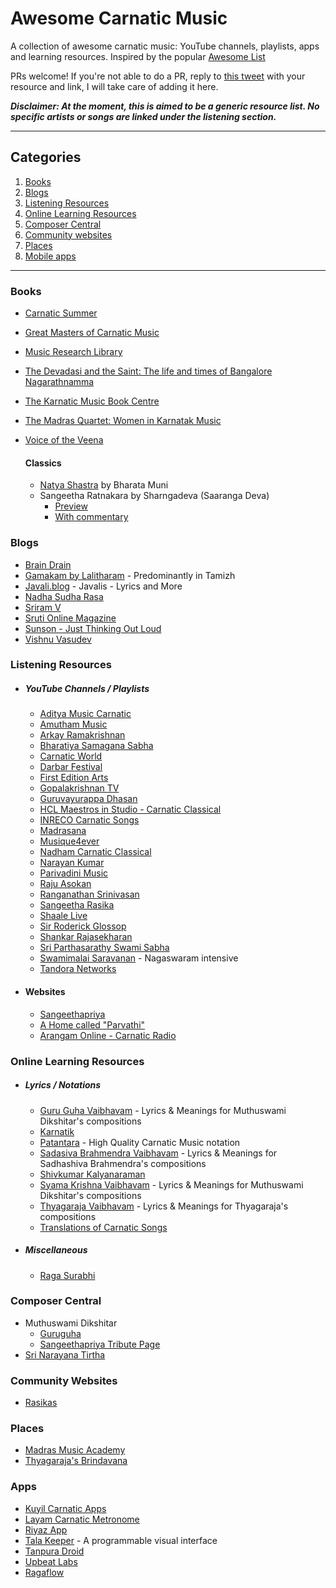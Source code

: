 # Awesome Carnatic Music
A collection of awesome carnatic music: YouTube channels, playlists, apps and learning resources.
Inspired by the popular [Awesome List](https://github.com/sindresorhus/awesome)

PRs welcome! If you're not able to do a PR, reply to [this tweet](https://twitter.com/meerasndr/status/1243198245842472961) with your resource and link, I will take care of adding it here.

***Disclaimer: At the moment, this is aimed to be a generic resource list. No specific artists or songs are linked under the listening section.***

***

## Categories
1. [Books](#books)
2. [Blogs](#blogs)
3. [Listening Resources](#listening-resources)
4. [Online Learning Resources](#online-learning-resources)
5. [Composer Central](#composer-central)
6. [Community websites](#community-websites)
7. [Places](#places)
8. [Mobile apps](#mobile-apps)

***


### Books
- [Carnatic Summer](https://www.goodreads.com/book/show/4809072-carnatic-summer)
- [Great Masters of Carnatic Music](https://www.goodreads.com/book/show/10701518-great-masters-of-carnatic-music-1930-1965)
- [Music Research Library](http://musicresearchlibrary.net/omeka/)
- [The Devadasi and the Saint: The life and times of Bangalore Nagarathnamma](https://www.goodreads.com/book/show/10434498-the-devadasi-and-the-saint)
- [The Karnatic Music Book Centre](https://www.facebook.com/carnaticbooks/)
- [The Madras Quartet: Women in Karnatak Music](https://www.goodreads.com/book/show/52528379-the-madras-quartet)
- [Voice of the Veena](https://www.goodreads.com/book/show/15815995-voice-of-the-veena-s-balachander)

  #### Classics
    - [Natya Shastra](https://sanskritdocuments.org/sanskrit/natyashastra/) by Bharata Muni
    - Sangeetha Ratnakara by Sharngadeva (Saaranga Deva)
      - [Preview](https://www.google.com/books/edition/Sangitaratnakara_of_Sarngadeva/7gEUAwAAQBAJ?hl=en&gbpv=1&printsec=frontcover)
      - [With commentary](https://archive.org/details/SangitaRatnakara/page/n3/mode/2up)

### Blogs
- [Brain Drain](https://kpjayan.wordpress.com/)
- [Gamakam by Lalitharam](https://carnaticmusicreview.wordpress.com/) - Predominantly in Tamizh
- [Javali.blog](https://javali.blog/) - Javalis - Lyrics and More
- [Nadha Sudha Rasa](https://nadhasudharasa.blogspot.com/)
- [Sriram V](https://sriramv.wordpress.com/category/carnatic-music/)
- [Sruti Online Magazine](https://srutimag.blogspot.com/)
- [Sunson - Just Thinking Out Loud](https://sunson.wordpress.com/)
- [Vishnu Vasudev](https://medium.com/@vishnuvasudev_63314)

### Listening Resources

  - ##### YouTube Channels / Playlists
    - [Aditya Music Carnatic](https://www.youtube.com/channel/UCkGxgZZw4mZ4zjgU69BkLlw)
    - [Amutham Music](https://www.youtube.com/channel/UCibYf4owyfqpIUtbwb7B_fw)
    - [Arkay Ramakrishnan](https://www.youtube.com/user/arkay1955)
    - [Bharatiya Samagana Sabha](https://www.youtube.com/channel/UCVixXkzBzjvKCHLd8U8rW_w)
    - [Carnatic World](https://www.youtube.com/channel/UC94j0n0mlgzG7_M8GF-6E8A)
    - [Darbar Festival](https://www.youtube.com/user/darbarfestival)
    - [First Edition Arts](https://www.youtube.com/channel/UC7OXY2c5apsxw4J-Kx4p_NQ)
    - [Gopalakrishnan TV](https://www.youtube.com/channel/UCehwxQ1ZGiAgui_jvP4xaHA)
    - [Guruvayurappa Dhasan](https://www.youtube.com/user/9443175671/videos)
    - [HCL Maestros in Studio - Carnatic Classical](https://www.youtube.com/playlist?list=PLedbciaVCDDKbsWq0KIJiNHe8pQULVATY)
    - [INRECO Carnatic Songs](https://www.youtube.com/channel/UC9VkxD-HuD3CACdnCG82zmw)
    - [Madrasana](https://www.youtube.com/channel/UC7NdODNgLYVKKs6a6VCKHQQ)
    - [Musique4ever](https://www.youtube.com/user/Musique4ever/videos)
    - [Nadham Carnatic Classical](https://www.youtube.com/channel/UCDSbGrghya9nxcxez3QSyOg)
    - [Narayan Kumar](https://www.youtube.com/user/nkrama)
    - [Parivadini Music](https://www.youtube.com/channel/UCI_ZZUah1img9mg8gNdaCjQ)
    - [Raju Asokan](https://www.youtube.com/user/vintageaudio54)
    - [Ranganathan Srinivasan](https://www.youtube.com/playlist?list=PLcjOt9UwIw-XReT2fQREnUygm02cZuim9)
    - [Sangeetha Rasika](https://www.youtube.com/channel/UC1GKiyaJP1KtrWVoUj9ti5A)
    - [Shaale Live](https://www.youtube.com/channel/UC17VuBOE6dhZCs-ivrgGkLg)
    - [Sir Roderick Glossop](https://www.youtube.com/channel/UCaqo36k2FIXi09HFCnFImnw)
    - [Shankar Rajasekharan](https://www.youtube.com/user/tmi654321/featured)
    - [Sri Parthasarathy Swami Sabha](https://www.youtube.com/channel/UC1B8-rVEHWQjTwvtRk9Rqlw)
    - [Swamimalai Saravanan](https://www.youtube.com/channel/UCbqhxgEdQvHXcLng8_MBqmg) - Nagaswaram intensive
    - [Tandora Networks](https://www.youtube.com/channel/UCGh3q3IDZF00QqLTxrbYs1A)

  - #### Websites
    - [Sangeethapriya](http://www.sangeethapriya.org)
    - [A Home called "Parvathi"](https://chowdaiahandparvati.blogspot.com/)
    - [Arangam Online - Carnatic Radio](http://www.arangamonline.com/)


### Online Learning Resources

  - ##### Lyrics / Notations
    - [Guru Guha Vaibhavam](https://guru-guha.blogspot.com/2009/04/dikshitar-kritis-alphabetical-list.html) - Lyrics & Meanings for Muthuswami Dikshitar's compositions
    - [Karnatik](https://karnatik.com/ragas.shtml)
    - [Patantara](https://patantara.com/notations/) - High Quality Carnatic Music notation
    - [Sadasiva Brahmendra Vaibhavam](https://sadasivabrahmendra.blogspot.com/) - Lyrics & Meanings for Sadhashiva Brahmendra's compositions
    - [Shivkumar Kalyanaraman](http://www.shivkumar.org/music/index.html)
    - [Syama Krishna Vaibhavam](https://syamakrishnavaibhavam.blogspot.com/2011/03/alphabetica-list-of-kritis.html) - Lyrics & Meanings for Muthuswami Dikshitar's compositions
    - [Thyagaraja Vaibhavam](https://thyagaraja-vaibhavam.blogspot.com/2009/03/tyagaraja-kritis-alphabetical-list.html) - Lyrics & Meanings for Thyagaraja's compositions
    - [Translations of Carnatic Songs](https://translationsofsomesongsofcarnticmusic.blogspot.com/)

  - ##### Miscellaneous
    - [Raga Surabhi](http://www.ragasurabhi.com/index.html)

### Composer Central
- Muthuswami Dikshitar
    - [Guruguha](http://guruguha.org/)
    - [Sangeethapriya Tribute Page](http://www.sangeethapriya.org/tributes/dikshithar/index.html)
- [Sri Narayana Tirtha](http://www.narayanatirtha.org/)

### Community Websites
- [Rasikas](http://www.rasikas.org/forums/)

### Places
- [Madras Music Academy](https://musicacademymadras.in/)
- [Thyagaraja's Brindavana](http://thiruvaiyaruthyagarajaaradhana.org/)

### Apps
- [Kuyil Carnatic Apps](https://kuyil.org/)
- [Layam Carnatic Metronome](http://mysorevadiraj.com/layam-carnatic-metronome-app/)
- [Riyaz App](https://riyazapp.com/)
- [Tala Keeper](http://talakeeper.org/) - A programmable visual interface
- [Tanpura Droid](https://play.google.com/store/apps/details?id=com.swarsystems.is)
- [Upbeat Labs](http://www.upbeatlabs.com/)
- [Ragaflow](https://github.com/aiexplorations/RagaExperiments/blob/master/Ragaflow.ipynb)
